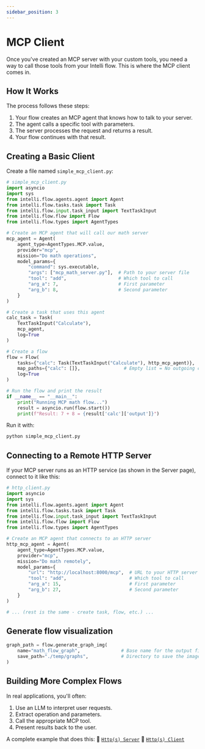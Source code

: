 ```yaml
---
sidebar_position: 3
---
```

# MCP Client

Once you've created an MCP server with your custom tools, you need a way to call those tools from your Intelli flow. This is where the MCP client comes in.

## How It Works

The process follows these steps:
1. Your flow creates an MCP agent that knows how to talk to your server.
2. The agent calls a specific tool with parameters.
3. The server processes the request and returns a result.
4. Your flow continues with that result.

## Creating a Basic Client

Create a file named `simple_mcp_client.py`:

```python
# simple_mcp_client.py
import asyncio
import sys
from intelli.flow.agents.agent import Agent
from intelli.flow.tasks.task import Task
from intelli.flow.input.task_input import TextTaskInput
from intelli.flow.flow import Flow
from intelli.flow.types import AgentTypes

# Create an MCP agent that will call our math server
mcp_agent = Agent(
    agent_type=AgentTypes.MCP.value,
    provider="mcp",
    mission="Do math operations",
    model_params={
        "command": sys.executable,
        "args": ["mcp_math_server.py"],  # Path to your server file
        "tool": "add",                   # Which tool to call
        "arg_a": 7,                      # First parameter
        "arg_b": 8,                      # Second parameter
    }
)

# Create a task that uses this agent
calc_task = Task(
    TextTaskInput("Calculate"),
    mcp_agent,
    log=True
)

# Create a flow
flow = Flow(
    tasks={"calc": Task(TextTaskInput("Calculate"), http_mcp_agent)}, 
    map_paths={"calc": []},                # Empty list = No outgoing connections from this task
    log=True
)

# Run the flow and print the result
if __name__ == "__main__":
    print("Running MCP math flow...")
    result = asyncio.run(flow.start())
    print(f"Result: 7 + 8 = {result['calc']['output']}")
```

Run it with:
```bash
python simple_mcp_client.py
```

## Connecting to a Remote HTTP Server

If your MCP server runs as an HTTP service (as shown in the Server page), connect to it like this:

```python
# http_client.py
import asyncio
import sys
from intelli.flow.agents.agent import Agent
from intelli.flow.tasks.task import Task
from intelli.flow.input.task_input import TextTaskInput
from intelli.flow.flow import Flow
from intelli.flow.types import AgentTypes

# Create an MCP agent that connects to an HTTP server
http_mcp_agent = Agent(
    agent_type=AgentTypes.MCP.value,
    provider="mcp",
    mission="Do math remotely",
    model_params={
        "url": "http://localhost:8000/mcp",  # URL to your HTTP server
        "tool": "add",                       # Which tool to call
        "arg_a": 15,                         # First parameter
        "arg_b": 27,                         # Second parameter
    }
)

# ... (rest is the same - create task, flow, etc.) ...
```

## Generate flow visualization
```python
graph_path = flow.generate_graph_img(
    name="math_flow_graph",               # Base name for the output file
    save_path="./temp/graphs",            # Directory to save the image
)
```

## Building More Complex Flows

In real applications, you'll often:
1. Use an LLM to interpret user requests.
2. Extract operation and parameters.
3. Call the appropriate MCP tool.
4. Present results back to the user.

A complete example that does this:
🔗 [`Http(s) Server`](https://github.com/intelligentnode/Intelli/blob/main/sample/http_mcp/http_mcp_calculator_server.py)
🔗 [`Http(s) Client`](https://github.com/intelligentnode/Intelli/blob/main/sample/http_mcp/http_math_flow_client.py)
